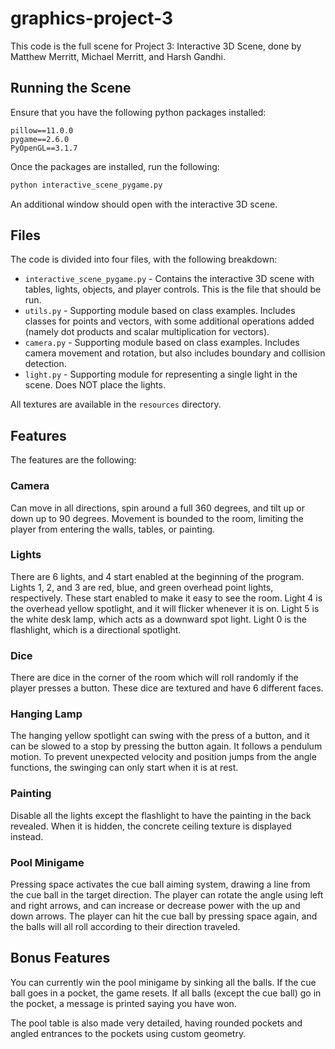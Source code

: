# graphics-project-3

This code is the full scene for Project 3: Interactive 3D Scene, done by Matthew Merritt, Michael Merritt, and Harsh Gandhi. 

## Running the Scene

Ensure that you have the following python packages installed:

```
pillow==11.0.0
pygame==2.6.0
PyOpenGL==3.1.7
```

Once the packages are installed, run the following:

```bash
python interactive_scene_pygame.py
```

An additional window should open with the interactive 3D scene.

## Files

The code is divided into four files, with the following breakdown:

- `interactive_scene_pygame.py` - Contains the interactive 3D scene with tables, lights, objects, and player controls. This is the file that should be run.
- `utils.py` - Supporting module based on class examples. Includes classes for points and vectors, with some additional operations added (namely dot products and scalar multiplication for vectors).
- `camera.py` - Supporting module based on class examples. Includes camera movement and rotation, but also includes boundary and collision detection.
- `light.py` - Supporting module for representing a single light in the scene. Does NOT place the lights.

All textures are available in the `resources` directory.

## Features

The features are the following:

### Camera

Can move in all directions, spin around a full 360 degrees, and tilt up or down up to 90 degrees. Movement is bounded to the room, limiting the player from entering the walls, tables, or painting.

### Lights

There are 6 lights, and 4 start enabled at the beginning of the program. Lights 1, 2, and 3 are red, blue, and green overhead point lights, respectively. These start enabled to make it easy to see the room. Light 4 is the overhead yellow spotlight, and it will flicker whenever it is on. Light 5 is the white desk lamp, which acts as a downward spot light. Light 0 is the flashlight, which is a directional spotlight.

### Dice

There are dice in the corner of the room which will roll randomly if the player presses a button. These dice are textured and have 6 different faces.

### Hanging Lamp

The hanging yellow spotlight can swing with the press of a button, and it can be slowed to a stop by pressing the button again. It follows a pendulum motion. To prevent unexpected velocity and position jumps from the angle functions, the swinging can only start when it is at rest.

### Painting 

Disable all the lights except the flashlight to have the painting in the back revealed. When it is hidden, the concrete ceiling texture is displayed instead.

### Pool Minigame

Pressing space activates the cue ball aiming system, drawing a line from the cue ball in the target direction. The player can rotate the angle using left and right arrows, and can increase or decrease power with the up and down arrows. The player can hit the cue ball by pressing space again, and the balls will all roll according to their direction traveled.

## Bonus Features

You can currently win the pool minigame by sinking all the balls. If the cue ball goes in a pocket, the game resets. If all balls (except the cue ball) go in the pocket, a message is printed saying you have won.

The pool table is also made very detailed, having rounded pockets and angled entrances to the pockets using custom geometry.
